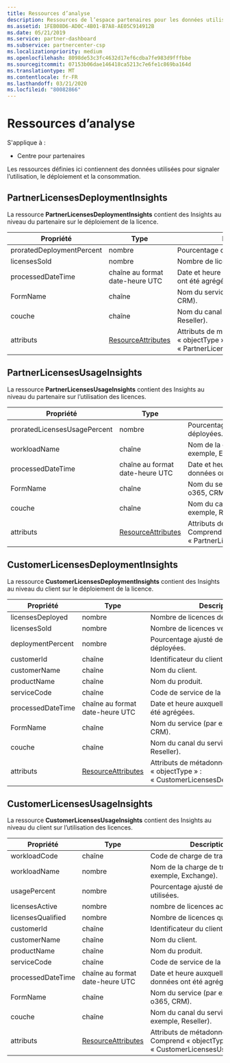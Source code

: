 ```yaml
---
title: Ressources d’analyse
description: Ressources de l’espace partenaires pour les données utilisées pour signaler l’utilisation, le déploiement et la consommation.
ms.assetid: 1FEB08D6-AD0C-4B01-B7A8-AE05C914912B
ms.date: 05/21/2019
ms.service: partner-dashboard
ms.subservice: partnercenter-csp
ms.localizationpriority: medium
ms.openlocfilehash: 8098de53c3fc4632d17ef6cdba7fe983d9fffbbe
ms.sourcegitcommit: 07153b06dae146418ca5213c7e6fe1c869ba164d
ms.translationtype: MT
ms.contentlocale: fr-FR
ms.lasthandoff: 03/21/2020
ms.locfileid: "80082866"
---
```

# <a name="analytics-resources"></a>Ressources d’analyse

S'applique à :

- Centre pour partenaires

Les ressources définies ici contiennent des données utilisées pour signaler l’utilisation, le déploiement et la consommation.

## <a name="partnerlicensesdeploymentinsights"></a>PartnerLicensesDeploymentInsights

La ressource **PartnerLicensesDeploymentInsights** contient des Insights au niveau du partenaire sur le déploiement de la licence.

| Propriété                  | Type                                                           | Description                                                                         |
|---------------------------|----------------------------------------------------------------|-------------------------------------------------------------------------------------|
| proratedDeploymentPercent | nombre                                                         | Pourcentage de licences déployées.                                                |
| licensesSold              | nombre                                                         | Nombre de licences vendues.                                                        |
| processedDateTime         | chaîne au format date-heure UTC                                 | Date et heure auxquelles les données ont été agrégées.                                     |
| FormName               | chaîne                                                         | Nom du service (par exemple, o365, CRM).                                                  |
| couche                   | chaîne                                                         | Nom du canal du service (par exemple, Reseller).                                    |
| attributs                | [ResourceAttributes](utility-resources.md#resourceattributes) | Attributs de métadonnées. Comprend « objectType » : « PartnerLicensesDeploymentInsights » |

## <a name="partnerlicensesusageinsights"></a>PartnerLicensesUsageInsights

La ressource **PartnerLicensesUsageInsights** contient des Insights au niveau du partenaire sur l’utilisation des licences.

| Propriété                     | Type                                                           | Description                                                                    |
|------------------------------|----------------------------------------------------------------|--------------------------------------------------------------------------------|
| proratedLicensesUsagePercent | nombre                                                         | Pourcentage de licences déployées.                                           |
| workloadName                 | chaîne                                                         | Nom de la charge de travail (par exemple, Exchange).                                             |
| processedDateTime            | chaîne au format date-heure UTC                                 | Date et heure auxquelles les données ont été agrégées.                                |
| FormName                  | chaîne                                                         | Nom du service (par exemple, o365, CRM).                                             |
| couche                      | chaîne                                                         | Nom du canal du service (par exemple, Reseller).                               |
| attributs                   | [ResourceAttributes](utility-resources.md#resourceattributes) | Attributs de métadonnées. Comprend « objectType » : « PartnerLicensesUsageInsights » |

## <a name="customerlicensesdeploymentinsights"></a>CustomerLicensesDeploymentInsights

La ressource **CustomerLicensesDeploymentInsights** contient des Insights au niveau du client sur le déploiement de la licence.

| Propriété          | Type                                                           | Description                                                                          |
|-------------------|----------------------------------------------------------------|--------------------------------------------------------------------------------------|
| licensesDeployed  | nombre                                                         | Nombre de licences déployées.                                                     |
| licensesSold      | nombre                                                         | Nombre de licences vendues.                                                         |
| deploymentPercent | nombre                                                         | Pourcentage ajusté de licences déployées.                                        |
| customerId        | chaîne                                                         | Identificateur du client.                                                             |
| customerName      | chaîne                                                         | Nom du client.                                                                   |
| productName       | chaîne                                                         | Nom du produit.                                                                    |
| serviceCode       | chaîne                                                         | Code de service de la licence.                                                     |
| processedDateTime | chaîne au format date-heure UTC                                 | Date et heure auxquelles les données ont été agrégées.                                      |
| FormName       | chaîne                                                         | Nom du service (par exemple, o365, CRM).                                                   |
| couche           | chaîne                                                         | Nom du canal du service (par exemple, Reseller).                                     |
| attributs        | [ResourceAttributes](utility-resources.md#resourceattributes) | Attributs de métadonnées. Comprend « objectType » : « CustomerLicensesDeploymentInsights » |

## <a name="customerlicensesusageinsights"></a>CustomerLicensesUsageInsights

La ressource **CustomerLicensesUsageInsights** contient des Insights au niveau du client sur l’utilisation des licences.

| Propriété          | Type                                                           | Description                                                                     |
|-------------------|----------------------------------------------------------------|---------------------------------------------------------------------------------|
| workloadCode      | chaîne                                                         | Code de charge de travail.                                                              |
| workloadName      | nombre                                                         | Nom de la charge de travail (par exemple, Exchange).                                              |
| usagePercent      | nombre                                                         | Pourcentage ajusté de licences utilisées.                                       |
| licensesActive    | nombre                                                         | nombre de licences actives.                                                  |
| licensesQualified | nombre                                                         | Nombre de licences qualifiées.                                               |
| customerId        | chaîne                                                         | Identificateur du client.                                                        |
| customerName      | chaîne                                                         | Nom du client.                                                              |
| productName       | chaîne                                                         | Nom du produit.                                                               |
| serviceCode       | chaîne                                                         | Code de service de la licence.                                                |
| processedDateTime | chaîne au format date-heure UTC                                 | Date et heure auxquelles les données ont été agrégées.                                 |
| FormName       | chaîne                                                         | Nom du service (par exemple, o365, CRM).                                              |
| couche           | chaîne                                                         | Nom du canal du service (par exemple, Reseller).                                |
| attributs        | [ResourceAttributes](utility-resources.md#resourceattributes) | Attributs de métadonnées. Comprend « objectType » : « CustomerLicensesUsageInsights » |